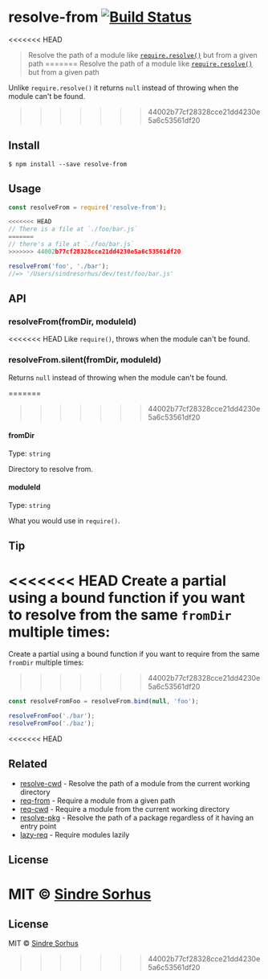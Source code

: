 # resolve-from [![Build Status](https://travis-ci.org/sindresorhus/resolve-from.svg?branch=master)](https://travis-ci.org/sindresorhus/resolve-from)

<<<<<<< HEAD
> Resolve the path of a module like [`require.resolve()`](https://nodejs.org/api/globals.html#globals_require_resolve) but from a given path
=======
> Resolve the path of a module like [`require.resolve()`](http://nodejs.org/api/globals.html#globals_require_resolve) but from a given path

Unlike `require.resolve()` it returns `null` instead of throwing when the module can't be found.
>>>>>>> 44002b77cf28328cce21dd4230e5a6c53561df20


## Install

```
$ npm install --save resolve-from
```


## Usage

```js
const resolveFrom = require('resolve-from');

<<<<<<< HEAD
// There is a file at `./foo/bar.js`
=======
// there's a file at `./foo/bar.js`
>>>>>>> 44002b77cf28328cce21dd4230e5a6c53561df20

resolveFrom('foo', './bar');
//=> '/Users/sindresorhus/dev/test/foo/bar.js'
```


## API

### resolveFrom(fromDir, moduleId)

<<<<<<< HEAD
Like `require()`, throws when the module can't be found.

### resolveFrom.silent(fromDir, moduleId)

Returns `null` instead of throwing when the module can't be found.

=======
>>>>>>> 44002b77cf28328cce21dd4230e5a6c53561df20
#### fromDir

Type: `string`

Directory to resolve from.

#### moduleId

Type: `string`

What you would use in `require()`.


## Tip

<<<<<<< HEAD
Create a partial using a bound function if you want to resolve from the same `fromDir` multiple times:
=======
Create a partial using a bound function if you want to require from the same `fromDir` multiple times:
>>>>>>> 44002b77cf28328cce21dd4230e5a6c53561df20

```js
const resolveFromFoo = resolveFrom.bind(null, 'foo');

resolveFromFoo('./bar');
resolveFromFoo('./baz');
```


<<<<<<< HEAD
## Related

- [resolve-cwd](https://github.com/sindresorhus/resolve-cwd) - Resolve the path of a module from the current working directory
- [req-from](https://github.com/sindresorhus/req-from) - Require a module from a given path
- [req-cwd](https://github.com/sindresorhus/req-cwd) - Require a module from the current working directory
- [resolve-pkg](https://github.com/sindresorhus/resolve-pkg) - Resolve the path of a package regardless of it having an entry point
- [lazy-req](https://github.com/sindresorhus/lazy-req) - Require modules lazily


## License

MIT © [Sindre Sorhus](https://sindresorhus.com)
=======
## License

MIT © [Sindre Sorhus](http://sindresorhus.com)
>>>>>>> 44002b77cf28328cce21dd4230e5a6c53561df20
